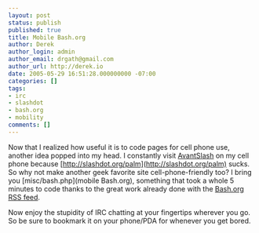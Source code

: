 ```yaml
---
layout: post
status: publish
published: true
title: Mobile Bash.org
author: Derek
author_login: admin
author_email: drgath@gmail.com
author_url: http://derek.io
date: 2005-05-29 16:51:28.000000000 -07:00
categories: []
tags:
- irc
- slashdot
- bash.org
- mobility
comments: []
---
```

Now that I realized how useful it is to code pages for cell phone use, another idea popped into my head.  I constantly visit [AvantSlash](http://www.fourteenminutes.com/code/avantslash/live/avantify.cgi) on my cell phone because [http://slashdot.org/palm](http://slashdot.org/palm) sucks.  So why not make another geek favorite site cell-phone-friendly too?  I bring you [misc/bash.php](mobile Bash.org), something that took a whole 5 minutes to code thanks to the great work already done with the [Bash.org RSS feed](http://www.bash.org/xml/about.html).

Now enjoy the stupidity of IRC chatting at your fingertips wherever you go.  So be sure to bookmark it on your phone/PDA for whenever you get bored.
